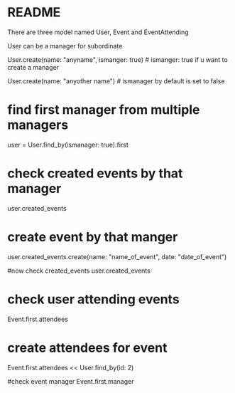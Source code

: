 # README

There are three model named User, Event and EventAttending

User can be a manager for subordinate


User.create(name: "anyname", ismanger: true) # ismanger: true if u want to create a manager

User.create(name: "anyother name") # ismanager by default is set to false



# find first manager from multiple managers

user = User.find_by(ismanager: true).first 


# check created events by that manager
user.created_events

# create event by that manger
user.created_events.create(name: "name_of_event", date: "date_of_event")

#now check created_events
user.created_events


# check user attending events
Event.first.attendees

# create attendees for event

Event.first.attendees << User.find_by(id: 2)      

#check event manager
Event.first.manager



